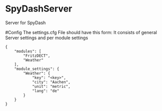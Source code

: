 # SpyDashServer
Server for SpyDash

#Config
The settings.cfg File should have this form:
It consists of general Server settings and per module settings

```
{
    "modules": [
        "FritzDECT",
        "Weather"
    ],
    "module_settings": {
        "Weather": {
            "key": "<key>",
            "city": "Aachen",
            "unit": "metric",
            "lang": "de"
        }
    }
}
```
